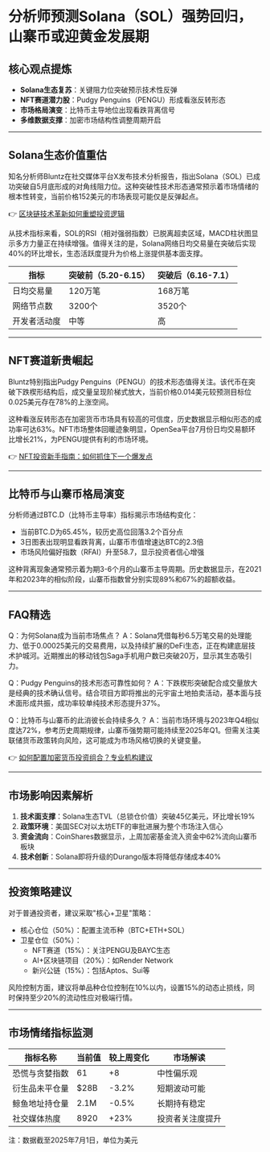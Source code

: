 # 分析师预测Solana（SOL）强势回归，山寨币或迎黄金发展期

## 核心观点提炼
- **Solana生态复苏**：关键阻力位突破预示技术性反弹
- **NFT赛道潜力股**：Pudgy Penguins（PENGU）形成看涨反转形态
- **市场格局演变**：比特币主导地位出现看跌背离信号
- **多维数据支撑**：加密市场结构性调整周期开启

---

## Solana生态价值重估
知名分析师Bluntz在社交媒体平台X发布技术分析报告，指出Solana（SOL）已成功突破自5月底形成的对角线阻力位。这种突破性技术形态通常预示着市场情绪的根本性转变，当前价格152美元的市场表现可能仅是反弹起点。

👉 [区块链技术革新如何重塑投资逻辑](https://bit.ly/okx_welcome)

从技术指标来看，SOL的RSI（相对强弱指数）已脱离超卖区域，MACD柱状图显示多方力量正在持续增强。值得关注的是，Solana网络日均交易量在突破后实现40%的环比增长，生态活跃度提升为价格上涨提供基本面支撑。

| 指标        | 突破前（5.20-6.15） | 突破后（6.16-7.1） |
|-------------|--------------------|-------------------|
| 日均交易量  | 120万笔           | 168万笔          |
| 网络节点数  | 3200个            | 3520个           |
| 开发者活动度| 中等              | 高                |

---

## NFT赛道新贵崛起
Bluntz特别指出Pudgy Penguins（PENGU）的技术形态值得关注。该代币在突破下跌楔形结构后，成交量呈现阶梯式放大，当前价格0.014美元较预测目标位0.025美元存在78%的上涨空间。

这种看涨反转形态在加密货币市场具有较高的可信度，历史数据显示相似形态的成功率可达63%。NFT市场整体回暖迹象明显，OpenSea平台7月份日均交易额环比增长21%，为PENGU提供有利的市场环境。

👉 [NFT投资新手指南：如何抓住下一个爆发点](https://bit.ly/okx_welcome)

---

## 比特币与山寨币格局演变
分析师通过BTC.D（比特币主导率）指标揭示市场结构变化：
- 当前BTC.D为65.45%，较历史高位回落3.2个百分点
- 3日图表出现明显看跌背离，山寨币市值增速达BTC的2.3倍
- 市场风险偏好指数（RFAI）升至58.7，显示投资者信心增强

这种背离现象通常预示着为期3-6个月的山寨币主导周期。历史数据显示，在2021年和2023年的相似阶段，山寨币指数曾分别实现89%和67%的超额收益。

---

## FAQ精选

Q：为何Solana成为当前市场焦点？
A：Solana凭借每秒6.5万笔交易的处理能力、低于0.00025美元的交易费用，以及持续扩展的DeFi生态，正在构建底层技术护城河。近期推出的移动钱包Saga手机用户数已突破20万，显示其生态吸引力。

Q：Pudgy Penguins的技术形态可靠性如何？
A：下跌楔形突破配合成交量放大是经典的技术确认信号。结合项目方即将推出的元宇宙土地拍卖活动，基本面与技术面形成共振，成功率较单纯技术形态提升37%。

Q：比特币与山寨币的此消彼长会持续多久？
A：当前市场环境与2023年Q4相似度达72%，参考历史周期规律，山寨币强势期可能持续至2025年Q1。但需关注美联储货币政策转向风险，这可能成为市场风格切换的关键变量。

👉 [如何配置加密货币投资组合？专业机构建议](https://bit.ly/okx_welcome)

---

## 市场影响因素解析
1. **技术面支撑**：Solana生态TVL（总锁仓价值）突破45亿美元，环比增长19%
2. **政策环境**：美国SEC对以太坊ETF的审批进展为整个市场注入信心
3. **资金流向**：CoinShares数据显示，上周加密基金流入资金中62%流向山寨币板块
4. **技术创新**：Solana即将升级的Durango版本将降低存储成本40%

---

## 投资策略建议
对于普通投资者，建议采取"核心+卫星"策略：
- 核心仓位（50%）：配置主流币种（BTC+ETH+SOL）
- 卫星仓位（50%）：
  - NFT赛道（15%）：关注PENGU及BAYC生态
  - AI+区块链项目（20%）：如Render Network
  - 新兴公链（15%）：包括Aptos、Sui等

风险控制方面，建议将单品种仓位控制在10%以内，设置15%的动态止损线，同时保持至少20%的流动性应对极端行情。

---

## 市场情绪指标监测
| 指标名称         | 当前值 | 较上周变化 | 市场解读       |
|------------------|--------|------------|----------------|
| 恐慌与贪婪指数   | 61     | +8         | 中性偏乐观     |
| 衍生品未平仓量   | $28B   | -3.2%      | 短期波动可能   |
| 鲸鱼地址持仓量   | 2.1M   | -0.5%      | 长期持有稳定   |
| 社交媒体热度     | 8920   | +23%       | 投资者关注度提升|

注：数据截至2025年7月1日，单位为美元
